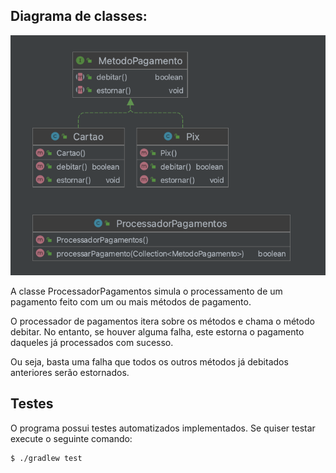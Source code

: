 ## Diagrama de classes:

![Classes](https://github.com/gustavoleitao/imd0040-atv05/blob/main/src/main/resources/atv5-uml.png?raw=true)

A classe ProcessadorPagamentos simula o processamento de um pagamento feito com um ou mais métodos de pagamento.

O processador de pagamentos itera sobre os métodos e chama o método debitar. No entanto, se houver alguma falha, este estorna o pagamento daqueles já processados com sucesso.

Ou seja, basta uma falha que todos os outros métodos já debitados anteriores serão estornados.

## Testes

O programa possui testes automatizados implementados. Se quiser testar execute o seguinte comando:

```console
$ ./gradlew test
```
